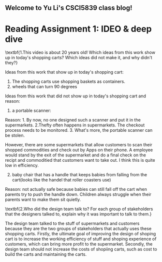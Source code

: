 ## Welcome to Yu Li's CSCI5839 class blog!


Reading Assignment 1: IDEO & deep dive
========================================

\textbf{1.This video is about 20 years old! Which ideas from this work show up in today's shopping carts? Which ideas did not make it, and why didn't they?}

Ideas from this work that show up in today's shopping cart:

1) The shopping carts use shopping baskets as containers.
2) wheels that can turn 90 degrees

Ideas from this work that did not show up in today's shopping cart and reason:

1) a portable scanner: 

  Reason: 1. By now, no one designed such a scanner and put it in the supermarkets. 2.Thefty often happens in supermarkets. The checkout process needs to be monitored. 3. What's more, the portable scanner can be stolen.
  
  However, there are some supermarkets that allow customers to scan their shopped commodities and check out by Apps on their phone. A employee would stand by the exit of the supermarket and do a final check on the recipt and commoditied that customers want to take out. I think this is quite low in efficiency.
  
  
2) baby chair that has a handle that keeps babies from falling from the cart(looks like the handel that roller coasters use)

Reason: not actually safe because babies can still fall off the cart when parents try to push the handle down. Children always struggle when their parents want to make them sit quietly.

\textbf{2.Who did the design team talk to? For each group of stakeholders that the designers talked to, explain why it was important to talk to them.}

The design team talked to the stuff of supermarkets and customers because they are the two groups of stakeholders that actually uses these shopping carts. Firstly, the ultimate goal of improving the design of shoping cart is to increase the working efficiency of stuff and shoping experience of customers, which can bring more profit to the supermarket. Secondly, the design team should not increase the costs of shopiing carts, such as cost to build the carts and maintaining the carts.






